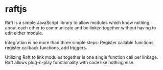 # raftjs


Raft is a simple JavaScript library to allow modules which know nothing about each other to communicate and be linked together without having to edit either module. 

Integration is no more than three simple steps: Register callable functions, register callback functions, add triggers.

Utilizing Raft to link modules together is one single function call per linkage. Raft allows plug-n-play functionality with code like nothing else.